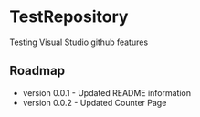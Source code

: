 # TestRepository
Testing Visual Studio github features

## Roadmap
* version 0.0.1 - Updated README information
* version 0.0.2 - Updated Counter Page
